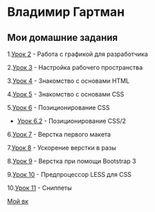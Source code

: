
# Владимир Гартман

## Мои домашние задания

1.[Урок 2](VladimirG-WEB.github.io/lesson_2 "ДЗ 2") - Работа с графикой для разработчика

2.[Урок 3](VladimirG-WEB.github.io/lesson_3 "ДЗ 3") - Настройка рабочего пространства

3.[Урок 4](VladimirG-WEB.github.io/lesson_4/index.html "ДЗ 4") - Знакомство с основами HTML

4.[Урок 5](VladimirG-WEB.github.io/lesson_5/src/index.html "ДЗ 5") - Знакомство с основами CSS  

5.[Урок 6](VladimirG-WEB.github.io/lesson_6/srс/index.html "ДЗ 6") - Позиционирование CSS 

   * [Урок 6.2](VladimirG-WEB.github.io/lesson_6.2/srс/index.html "ДЗ 6.2") - Позиционирование CSS/2

6.[Урок 7](VladimirG-WEB.github.io/lesson_7/index.html "ДЗ 7") - Верстка первого макета

7.[Урок 8](VladimirG-WEB.github.io/lesson_8/index.html "ДЗ 8") - Ускорение верстки в разы

8.[Урок 9](VladimirG-WEB.github.io/lesson_9/src/index.html "ДЗ 9") - Верстка при помощи Bootstrap 3

9.[Урок 10](VladimirG-WEB.github.io/lesson_10/src "ДЗ 10") - Предпроцессор LESS для CSS  

10.[Урок 11](VladimirG-WEB.github.io/lesson_11 "ДЗ 11") - Сниппеты








[Мой вк](https://vk.com/vladimir_az "Ссылка на мой вк")

